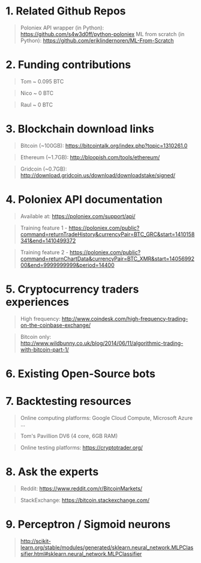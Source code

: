 # 1. Related Github Repos 

> Poloniex API wrapper (in Python): https://github.com/s4w3d0ff/python-poloniex
> ML from scratch (in Python): https://github.com/eriklindernoren/ML-From-Scratch


# 2. Funding contributions

> Tom ~ 0.095 BTC

> Nico ~ 0 BTC

> Raul ~ 0 BTC

# 3. Blockchain download links

> Bitcoin (~100GB): https://bitcointalk.org/index.php?topic=1310261.0

> Ethereum (~1.7GB): http://bloopish.com/tools/ethereum/

> Gridcoin (~0.7GB): http://download.gridcoin.us/download/downloadstake/signed/

# 4. Poloniex API documentation

> Available at: https://poloniex.com/support/api/

> Training feature 1 - https://poloniex.com/public?command=returnTradeHistory&currencyPair=BTC_GRC&start=1410158341&end=1410499372

> Training feature 2 - https://poloniex.com/public?command=returnChartData&currencyPair=BTC_XMR&start=1405699200&end=9999999999&period=14400 

# 5. Cryptocurrency traders experiences

> High frequency: http://www.coindesk.com/high-frequency-trading-on-the-coinbase-exchange/

> Bitcoin only: http://www.wildbunny.co.uk/blog/2014/06/11/algorithmic-trading-with-bitcoin-part-1/

# 6. Existing Open-Source bots

> 

# 7. Backtesting resources

> Online computing platforms: Google Cloud Compute, Microsoft Azure ...

> Tom's Pavillion DV6 (4 core, 6GB RAM)

> Online testing platforms: https://cryptotrader.org/ 

# 8. Ask the experts

> Reddit: https://www.reddit.com/r/BitcoinMarkets/

> StackExchange: https://bitcoin.stackexchange.com/

# 9. Perceptron / Sigmoid neurons 

> http://scikit-learn.org/stable/modules/generated/sklearn.neural_network.MLPClassifier.html#sklearn.neural_network.MLPClassifier
